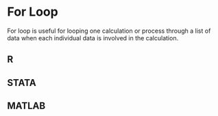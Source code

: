 # For Loop

For loop is useful for looping one calculation or process through a list of data when each individual data is involved in the calculation.

## R

## STATA

## MATLAB
